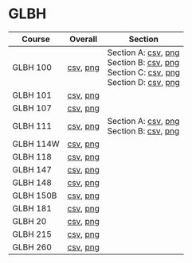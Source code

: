 # GLBH

| Course | Overall | Section |
| ------ | ------- | ------- |
| GLBH 100 | [csv](https://github.com/UCSD-Historical-Enrollment-Data/2024Spring/blob/main/overall/GLBH%20100.csv), [png](https://raw.githubusercontent.com/UCSD-Historical-Enrollment-Data/2024Spring/main/plot_overall/GLBH%20100.png) | Section A: [csv](https://github.com/UCSD-Historical-Enrollment-Data/2024Spring/blob/main/section/GLBH%20100_A.csv), [png](https://raw.githubusercontent.com/UCSD-Historical-Enrollment-Data/2024Spring/main/plot_section/GLBH%20100_A.png)<br>Section B: [csv](https://github.com/UCSD-Historical-Enrollment-Data/2024Spring/blob/main/section/GLBH%20100_B.csv), [png](https://raw.githubusercontent.com/UCSD-Historical-Enrollment-Data/2024Spring/main/plot_section/GLBH%20100_B.png)<br>Section C: [csv](https://github.com/UCSD-Historical-Enrollment-Data/2024Spring/blob/main/section/GLBH%20100_C.csv), [png](https://raw.githubusercontent.com/UCSD-Historical-Enrollment-Data/2024Spring/main/plot_section/GLBH%20100_C.png)<br>Section D: [csv](https://github.com/UCSD-Historical-Enrollment-Data/2024Spring/blob/main/section/GLBH%20100_D.csv), [png](https://raw.githubusercontent.com/UCSD-Historical-Enrollment-Data/2024Spring/main/plot_section/GLBH%20100_D.png) |
| GLBH 101 | [csv](https://github.com/UCSD-Historical-Enrollment-Data/2024Spring/blob/main/overall/GLBH%20101.csv), [png](https://raw.githubusercontent.com/UCSD-Historical-Enrollment-Data/2024Spring/main/plot_overall/GLBH%20101.png) |  |
| GLBH 107 | [csv](https://github.com/UCSD-Historical-Enrollment-Data/2024Spring/blob/main/overall/GLBH%20107.csv), [png](https://raw.githubusercontent.com/UCSD-Historical-Enrollment-Data/2024Spring/main/plot_overall/GLBH%20107.png) |  |
| GLBH 111 | [csv](https://github.com/UCSD-Historical-Enrollment-Data/2024Spring/blob/main/overall/GLBH%20111.csv), [png](https://raw.githubusercontent.com/UCSD-Historical-Enrollment-Data/2024Spring/main/plot_overall/GLBH%20111.png) | Section A: [csv](https://github.com/UCSD-Historical-Enrollment-Data/2024Spring/blob/main/section/GLBH%20111_A.csv), [png](https://raw.githubusercontent.com/UCSD-Historical-Enrollment-Data/2024Spring/main/plot_section/GLBH%20111_A.png)<br>Section B: [csv](https://github.com/UCSD-Historical-Enrollment-Data/2024Spring/blob/main/section/GLBH%20111_B.csv), [png](https://raw.githubusercontent.com/UCSD-Historical-Enrollment-Data/2024Spring/main/plot_section/GLBH%20111_B.png) |
| GLBH 114W | [csv](https://github.com/UCSD-Historical-Enrollment-Data/2024Spring/blob/main/overall/GLBH%20114W.csv), [png](https://raw.githubusercontent.com/UCSD-Historical-Enrollment-Data/2024Spring/main/plot_overall/GLBH%20114W.png) |  |
| GLBH 118 | [csv](https://github.com/UCSD-Historical-Enrollment-Data/2024Spring/blob/main/overall/GLBH%20118.csv), [png](https://raw.githubusercontent.com/UCSD-Historical-Enrollment-Data/2024Spring/main/plot_overall/GLBH%20118.png) |  |
| GLBH 147 | [csv](https://github.com/UCSD-Historical-Enrollment-Data/2024Spring/blob/main/overall/GLBH%20147.csv), [png](https://raw.githubusercontent.com/UCSD-Historical-Enrollment-Data/2024Spring/main/plot_overall/GLBH%20147.png) |  |
| GLBH 148 | [csv](https://github.com/UCSD-Historical-Enrollment-Data/2024Spring/blob/main/overall/GLBH%20148.csv), [png](https://raw.githubusercontent.com/UCSD-Historical-Enrollment-Data/2024Spring/main/plot_overall/GLBH%20148.png) |  |
| GLBH 150B | [csv](https://github.com/UCSD-Historical-Enrollment-Data/2024Spring/blob/main/overall/GLBH%20150B.csv), [png](https://raw.githubusercontent.com/UCSD-Historical-Enrollment-Data/2024Spring/main/plot_overall/GLBH%20150B.png) |  |
| GLBH 181 | [csv](https://github.com/UCSD-Historical-Enrollment-Data/2024Spring/blob/main/overall/GLBH%20181.csv), [png](https://raw.githubusercontent.com/UCSD-Historical-Enrollment-Data/2024Spring/main/plot_overall/GLBH%20181.png) |  |
| GLBH 20 | [csv](https://github.com/UCSD-Historical-Enrollment-Data/2024Spring/blob/main/overall/GLBH%2020.csv), [png](https://raw.githubusercontent.com/UCSD-Historical-Enrollment-Data/2024Spring/main/plot_overall/GLBH%2020.png) |  |
| GLBH 215 | [csv](https://github.com/UCSD-Historical-Enrollment-Data/2024Spring/blob/main/overall/GLBH%20215.csv), [png](https://raw.githubusercontent.com/UCSD-Historical-Enrollment-Data/2024Spring/main/plot_overall/GLBH%20215.png) |  |
| GLBH 260 | [csv](https://github.com/UCSD-Historical-Enrollment-Data/2024Spring/blob/main/overall/GLBH%20260.csv), [png](https://raw.githubusercontent.com/UCSD-Historical-Enrollment-Data/2024Spring/main/plot_overall/GLBH%20260.png) |  |
